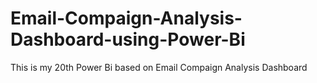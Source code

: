 # Email-Compaign-Analysis-Dashboard-using-Power-Bi

This is my 20th Power Bi based on Email Compaign Analysis Dashboard
